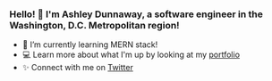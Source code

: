 ### Hello! 🙂 I'm Ashley Dunnaway, a software engineer in the Washington, D.C. Metropolitan region!
- 🌱 I’m currently learning MERN stack!
- 💻 Learn more about what I'm up by looking at my <a href = "https://ashleydunnaway.com/">portfolio</a>
- ✨ Connect with me on <a href ="https://twitter.com/DunnTheRightWay">Twitter</a>
